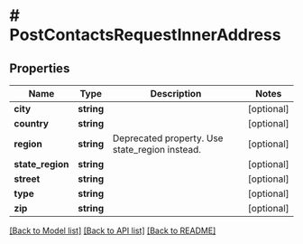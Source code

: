 # # PostContactsRequestInnerAddress

## Properties

Name | Type | Description | Notes
------------ | ------------- | ------------- | -------------
**city** | **string** |  | [optional]
**country** | **string** |  | [optional]
**region** | **string** | Deprecated property. Use state_region instead. | [optional]
**state_region** | **string** |  | [optional]
**street** | **string** |  | [optional]
**type** | **string** |  | [optional]
**zip** | **string** |  | [optional]

[[Back to Model list]](../../README.md#models) [[Back to API list]](../../README.md#endpoints) [[Back to README]](../../README.md)
